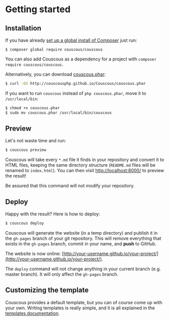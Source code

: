 # Getting started

## Installation

If you have already [set up a global install of Composer](http://akrabat.com/php/global-installation-of-php-tools-with-composer/) just run:

```
$ composer global require couscous/couscous
```

You can also add Couscous as a dependency for a project with `composer require couscous/couscous`.

Alternatively, you can download [couscous.phar](http://couscousphp.github.io/Couscous/couscous.phar):

```bash
$ curl -OS http://couscousphp.github.io/Couscous/couscous.phar
```

If you want to run `couscous` instead of `php couscous.phar`, move it to `/usr/local/bin`:

```bash
$ chmod +x couscous.phar
$ sudo mv couscous.phar /usr/local/bin/couscous
```

## Preview

Let's not waste time and run:

```bash
$ couscous preview
```

Couscous will take every `*.md` file it finds in your repository and convert it to HTML files, keeping the same directory structure (`README.md` files will be renamed to `index.html`). You can then visit [http://localhost:8000/](http://localhost:8000/) to preview the result!

Be assured that this command will not modify your repository.

## Deploy

Happy with the result? Here is how to deploy:

```bash
$ couscous deploy
```

Couscous will generate the website (in a temp directory) and publish it in the `gh-pages` branch of your git repository. This will remove everything that exists in the `gh-pages` branch, commit in your name, and **push** to GitHub.

The website is now online: [http://your-username.github.io/your-project/](http://your-username.github.io/your-project/).

The `deploy` command will not change anything in your current branch (e.g. master branch). It will only affect the `gh-pages` branch.

## Customizing the template

Couscous provides a default template, but you can of course come up with your own. Writing templates is really simple, and it is all explained in the [templates documentation](templates.md).
